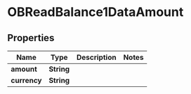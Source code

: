 
# OBReadBalance1DataAmount

## Properties
Name | Type | Description | Notes
------------ | ------------- | ------------- | -------------
**amount** | **String** |  | 
**currency** | **String** |  | 



